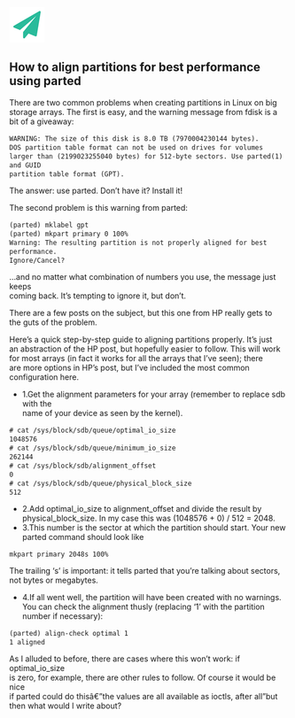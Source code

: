 <!--
author: yanliang.zhao
head: http://blog.itttl.com/logo_miao.png
date: 2015-04-02
title: 如何使用parted对齐分区以得到最优性能
tags: linux,parted,调优
category: Linux
status: publist
summary: 如何使用parted对齐分区以得到最优性能
-->

![gitblog-logo](./img/logo_64x64.png)

## How to align partitions for best performance using parted
There are two common problems when creating partitions in Linux on big storage arrays. 
The first is easy, and the warning message from fdisk is a bit of a giveaway:
```
WARNING: The size of this disk is 8.0 TB (7970004230144 bytes).
DOS partition table format can not be used on drives for volumes
larger than (2199023255040 bytes) for 512-byte sectors. Use parted(1) and GUID 
partition table format (GPT).
```
The answer: use parted. Don’t have it? Install it!  

The second problem is this warning from parted:  
```
(parted) mklabel gpt
(parted) mkpart primary 0 100%
Warning: The resulting partition is not properly aligned for best performance.
Ignore/Cancel?
```

…and no matter what combination of numbers you use, the message just keeps  
coming back. It’s tempting to ignore it, but don’t.

There are a few posts on the subject, but this one from HP really gets to   
the guts of the problem.

Here’s a quick step-by-step guide to aligning partitions properly. It’s just  
an abstraction of the HP post, but hopefully easier to follow. This will work   
for most arrays (in fact it works for all the arrays that I’ve seen); there   
are more options in HP’s post, but I’ve included the most common configuration here.

- 1.Get the alignment parameters for your array (remember to replace sdb with the   
name of your device as seen by the kernel).
```
# cat /sys/block/sdb/queue/optimal_io_size
1048576
# cat /sys/block/sdb/queue/minimum_io_size
262144
# cat /sys/block/sdb/alignment_offset
0
# cat /sys/block/sdb/queue/physical_block_size
512
```
- 2.Add optimal_io_size to alignment_offset and divide the result by   
physical_block_size. In my case this was (1048576 + 0) / 512 = 2048.
- 3.This number is the sector at which the partition should start. Your new    
parted command should look like
```
mkpart primary 2048s 100%
```
The trailing ‘s’ is important: it tells parted that you’re talking about sectors,  
not bytes or megabytes.   

- 4.If all went well, the partition will have been created with no warnings.   
You can check the alignment thusly (replacing ‘1’ with the partition number if necessary):
```
(parted) align-check optimal 1                                            
1 aligned
```


As I alluded to before, there are cases where this won’t work: if optimal_io_size  
is zero, for example, there are other rules to follow. Of course it would be nice  
if parted could do thisâ€”the values are all available as ioctls, after all”but  
then what would I write about?
